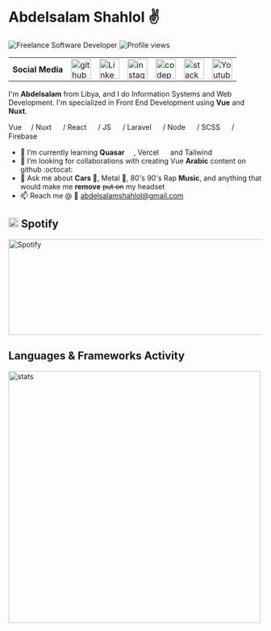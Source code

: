 # Abdelsalam Shahlol :v: 
![Freelance Software Developer](https://github-profile-api-weld.vercel.app/static/abdelsalamshahlol.gif)
![Profile views](https://gpvc.arturio.dev/abdelsalamshahlol)

<table>
  <tbody>
    <tr>
      <th>Social Media</th>
      <td>
        <a href="http://github.com/abdelsalamshahlol/" target="_blank">
          <img src='https://cdn.jsdelivr.net/npm/simple-icons@3.0.1/icons/github.svg' alt='github' height='40'>
        </a>
      </td>
      <td>
        <a href="https://www.linkedin.com/in/abdelsalam-shahlol/" target="_blank">
          <img src='https://cdn.jsdelivr.net/npm/simple-icons@3.0.1/icons/linkedin.svg' alt='LinkedIn' height='40'>
        </a>
      </td>
      <td><a href="https://www.instagram.com/street_bike_abdul/" target="_blank"><img src="https://cdn.jsdelivr.net/npm/simple-icons@3.0.1/icons/instagram.svg" alt="instagram" height="40"></a></td>
      <td><a href="https://codepen.io/abdelsalam-shahlol" target="_blank"><img src="https://cdn.jsdelivr.net/npm/simple-icons@3.0.1/icons/codepen.svg" alt="codepen" height="40"></a></td>
      <td><a href="https://stackoverflow.com/users/7199218/abdelsalam-shahlol" target="_blank"><img src="https://cdn.jsdelivr.net/npm/simple-icons@3.0.1/icons/stackoverflow.svg" alt="stackoverflow" height="40"></a></td>
      <td><a href="https://www.youtube.com/channel/UCNjnaQKBmYMEcoboMUSIzcw" target="_blank"><img src="https://cdn.jsdelivr.net/npm/simple-icons@3.0.1/icons/youtube.svg" alt="Youtube" height="40"></a></td>
    </tr>
  </tbody>
</table>


I'm **Abdelsalam** from Libya, and I do Information Systems and Web Development. I'm specialized in Front End Development using **Vue** and **Nuxt**.

Vue <img src="https://cdn.jsdelivr.net/npm/simple-icons@3.0.1/icons/vue-dot-js.svg" width="15"/>/ Nuxt <img src="https://cdn.jsdelivr.net/npm/simple-icons@3.0.1/icons/nuxt-dot-js.svg" width="15"/> / React <img src="https://cdn.jsdelivr.net/npm/simple-icons@3.0.1/icons/react.svg" width="15"/> / JS <img src="https://cdn.jsdelivr.net/npm/simple-icons@3.0.1/icons/javascript.svg" width="15"/> / Laravel <img src="https://cdn.jsdelivr.net/npm/simple-icons@3.0.1/icons/laravel.svg" width="15"/> /  Node <img src="https://cdn.jsdelivr.net/npm/simple-icons@3.0.1/icons/node-dot-js.svg" width="15"/> / SCSS <img src="https://cdn.jsdelivr.net/npm/simple-icons@3.0.1/icons/sass.svg" width="15"/> / Firebase <img src="https://cdn.jsdelivr.net/npm/simple-icons@3.0.1/icons/firebase.svg" width="15"/>

- 🌱 I’m currently learning **Quasar <img src="https://cdn.jsdelivr.net/npm/simple-icons@3.0.1/icons/quasar.svg" width="15"/>**, Vercel <img src="https://cdn.jsdelivr.net/npm/simple-icons@3.0.1/icons/vercel.svg" width="15"/> and Tailwind <img src="https://cdn.jsdelivr.net/npm/simple-icons@3.0.1/icons/tailwindcss.svg" width="15"/>
- 🤔 I’m looking for collaborations with creating Vue **Arabic** content on github :octocat: 
- 💬 Ask me about **Cars :car:**, Metal :guitar:, 80's 90's Rap **Music**, and anything that would make me **remove** ~~put on~~ my headset 
- 📫 Reach me @ :email:  abdelsalamshahlol@gmail.com   

## <img src='https://cdn.jsdelivr.net/npm/simple-icons@3.0.1/icons/spotify.svg' alt='spotify' height='20'> Spotify
<img src="https://github-profile-api-weld.vercel.app/api?v=112" width="650" height="190" alt="Spotify"/>

##  Languages & Frameworks Activity 
<img src="https://wakatime.com/share/@AbdelsalamShahlol/6e11e3d0-81d6-4625-9988-25b5b4a168d6.svg" width="500" alt="stats"/>
